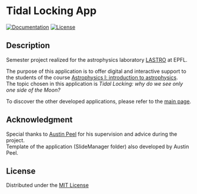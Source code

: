 # Tidal Locking App

[![Documentation](https://img.shields.io/badge/Unity-2019.4.32f1-informational)](/README.md)
[![License](https://img.shields.io/badge/license-MIT-green)](/README.md)

## Description

Semester project realized for the astrophysics laboratory [LASTRO](https://www.epfl.ch/labs/lastro/) at EPFL.

The purpose of this application is to offer digital and interactive support to the students of the course [Astrophysics I: introduction to astrophysics](https://edu.epfl.ch/coursebook/en/astrophysics-i-introduction-to-astrophysics-PHYS-209).\
The topic chosen in this application is *Tidal Locking: why do we see only one side of the Moon?*

To discover the other developed applications, please refer to the [main page](https://epfl-astrophysics-i.github.io/home/).

## Acknowledgment

Special thanks to [Austin Peel](https://github.com/austinpeel/) for his supervision and advice during the project.\
Template of the application (SlideManager folder) also developed by Austin Peel.

## License

Distributed under the [MIT License](/README.md)

